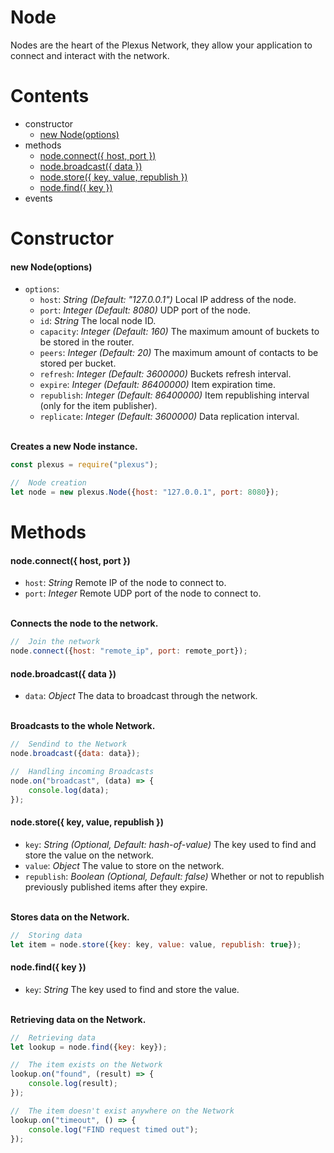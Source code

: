 # **Node**

Nodes are the heart of the Plexus Network, they allow your application to connect and interact with the network.

# **Contents**

* constructor
    * [new Node(options)](#new-nodeoptions)
* methods
    * [node.connect({ host, port })](#nodeconnect-host-port-)
    * [node.broadcast({ data })](#nodebroadcast-data-)
    * [node.store({ key, value, republish })](#nodestore-key-value-republish-)
    * [node.find({ key })](#nodefind-key-)
* events

# **Constructor**

#### new Node(options)

* `options`:
    * `host`: _String_ _(Default: "127.0.0.1")_ Local IP address of the node.
    * `port`: _Integer_ _(Default: 8080)_ UDP port of the node.
    * `id`: _String_ The local node ID.
    * `capacity`: _Integer_ _(Default: 160)_ The maximum amount of buckets to be stored in the router.
    * `peers`: _Integer_ _(Default: 20)_ The maximum amount of contacts to be stored per bucket.
    * `refresh`: _Integer_ _(Default: 3600000)_ Buckets refresh interval.
    * `expire`: _Integer_ _(Default: 86400000)_ Item expiration time.
    * `republish`: _Integer_ _(Default: 86400000)_ Item republishing interval (only for the item publisher).
    * `replicate`: _Integer_ _(Default: 3600000)_ Data replication interval.

\
**Creates a new Node instance.**
```js
const plexus = require("plexus");

//  Node creation
let node = new plexus.Node({host: "127.0.0.1", port: 8080});
```

# **Methods**

#### node.connect({ host, port })
* `host`: _String_ Remote IP of the node to connect to.
* `port`: _Integer_ Remote UDP port of the node to connect to.

\
**Connects the node to the network.**
```js
//  Join the network
node.connect({host: "remote_ip", port: remote_port});
```

#### node.broadcast({ data })
* `data`: _Object_ The data to broadcast through the network.

\
**Broadcasts to the whole Network.**
```js
//  Sendind to the Network
node.broadcast({data: data});

//  Handling incoming Broadcasts
node.on("broadcast", (data) => {
    console.log(data);
});
```

#### node.store({ key, value, republish })
* `key`: _String_ _(Optional, Default: hash-of-value)_ The key used to find and store the value on the network.
* `value`: _Object_ The value to store on the network.
* `republish`: _Boolean_ _(Optional, Default: false)_ Whether or not to republish previously published items after they expire.

\
**Stores data on the Network.**
```js
//  Storing data
let item = node.store({key: key, value: value, republish: true});
```

#### node.find({ key })
* `key`: _String_ The key used to find and store the value.

\
**Retrieving data on the Network.**
```js
//  Retrieving data
let lookup = node.find({key: key});

//  The item exists on the Network
lookup.on("found", (result) => {
    console.log(result);
});

//  The item doesn't exist anywhere on the Network
lookup.on("timeout", () => {
    console.log("FIND request timed out");
});
```